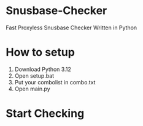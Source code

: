 # Snusbase-Checker
Fast Proxyless Snusbase Checker Written in Python
# How to setup
1. Download Python 3.12
2. Open setup.bat
3. Put your combolist in combo.txt
4. Open main.py
# Start Checking
